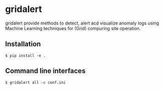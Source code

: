 gridalert
====

gridalert provide methods to detect, alert acd visualize anomaly logs using Machine Learning techniques for (Grid) compuring site operation.

## Installation

    $ pip install -e .
   
   
## Command line interfaces 

    $ gridalert all -c conf.ini
